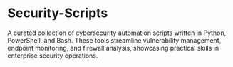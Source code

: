 # Security-Scripts
A curated collection of cybersecurity automation scripts written in Python, PowerShell, and Bash. These tools streamline vulnerability management, endpoint monitoring, and firewall analysis, showcasing practical skills in enterprise security operations.
